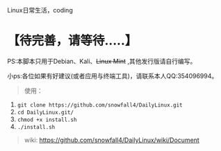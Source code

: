 Linux日常生活，coding
# 【待完善，请等待.....】
PS:本脚本只用于Debian、Kali、~~Linux Mint~~ ,其他发行版请自行编写。

小ps:各位如果有好建议(或者应用与终端工具)，请联系本人QQ:354096994。

> 使用：
   1. `git clone https://github.com/snowfall4/DailyLinux.git` 
   2. `cd DailyLinux.git/`
   3. `chmod +x install.sh`
   4. `./install.sh`

> wiki:
   https://github.com/snowfall4/DailyLinux/wiki/Document
